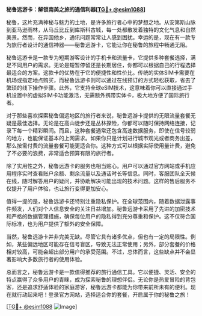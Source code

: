 **秘鲁远游卡：解锁南美之旅的通信利器[[TG💪+ @esim1088](https://t.me/s/esim1088)]**

秘鲁，这片充满神秘与魅力的土地，是许多旅行者心中的梦想之地。从安第斯山脉到亚马逊雨林，从马丘比丘到库斯科古城，每一处都散发着独特的文化气息和自然美景。然而，在异国他乡，通讯问题常常让人感到困扰。幸运的是，现在有一款专为旅行者设计的通信神器——秘鲁远游卡，它能让你在秘鲁的旅程中畅通无阻。

秘鲁远游卡是一款专为短期游客设计的手机卡和流量卡，它提供多种套餐选择，满足不同用户的需求。无论是短暂停留还是长期居住，你都可以根据自己的行程选择最适合的方案。这款卡的优势在于它的便捷性和性价比。传统的实体SIM卡需要在机场或指定地点购买，而秘鲁远游卡则可以通过在线预订的方式轻松获取，省去了繁琐的线下操作步骤。此外，它支持全球eSIM技术，这意味着你可以直接通过手机设置中的虚拟SIM卡功能激活，无需额外携带实体卡，极大地方便了国际旅行者。

对于那些喜欢探索秘鲁偏远地区的旅行者来说，秘鲁远游卡提供的无限流量套餐无疑是最佳选择。无论是在高山徒步还是丛林探险，你都可以随时保持网络连接，记录下每一个精彩瞬间。而且，这种套餐通常还包含高速数据服务，即使在信号较弱的地方，也能保证基本的上网需求。如果你只是计划进行城市观光或者商务出差，那么按需付费的流量套餐可能更适合你。这种方式可以根据实际使用量计费，避免了不必要的浪费，非常适合预算有限的旅行者。

除了实用性之外，秘鲁远游卡的服务也相当贴心。用户可以通过官方网站或手机应用程序实时查看账户余额、剩余流量以及通话时长等信息。同时，客服团队全天候在线，随时解答用户的疑问，并协助解决可能出现的技术问题。这样的售后服务不仅提升了用户体验，也让旅行变得更加安心。

值得一提的是，秘鲁远游卡还特别注重隐私保护。在全球范围内，随着数据泄露事件频发，人们对个人信息安全的关注日益增加。秘鲁远游卡采用了先进的加密技术和严格的数据管理措施，确保每位用户的隐私得到充分尊重和保护。这不仅符合国际标准，也为用户提供了额外的安全保障。

当然，秘鲁远游卡并非完美无缺。尽管它具有诸多优点，但也有一定的局限性。例如，某些偏远地区可能存在信号盲区，导致无法正常使用；另外，部分套餐的价格相对较高，可能会超出部分用户的承受范围。不过，总体而言，这些缺点并不会显著影响大多数旅行者的使用体验。

总而言之，秘鲁远游卡是一款值得推荐的旅行通信工具。它以便捷、灵活、安全的特点赢得了众多用户的青睐，成为探索秘鲁的理想伴侣。无论你是热爱冒险的背包客，还是追求舒适体验的家庭游客，秘鲁远游卡都能为你带来前所未有的便利。现在就行动起来吧！登录官方网站，选择适合你的套餐，开启属于你的秘鲁之旅！

[[TG💪+ @esim1088](https://t.me/s/esim1088) ![Image](https://i.postimg.cc/4NQfJmqS/Snipaste-2025-05-13-00-14-12.png)]
